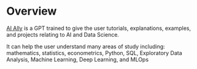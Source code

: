 # Overview
[AI Ally](https://chat.openai.com/g/g-0eDgZmqHH-ai-ally) is a GPT trained to give the user tutorials, explanations, examples, and projects relating to AI and Data Science.

It can help the user understand many areas of study including: mathematics, statistics, econometrics, Python, SQL, Exploratory Data Analysis, Machine Learning, Deep Learning, and MLOps
